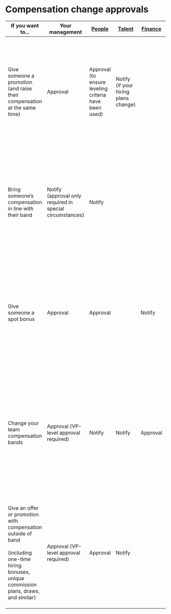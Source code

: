 # Compensation change approvals

| If you want to...                                                                                                                                    | Your management                                          | [People](../../../departments/people-talent/people-ops/index.md) | [Talent](../../../departments/people-talent/talent/index.md) | [Finance](../../../departments/finance/index.md) | Notes                                                                                                                                                                                                                                                                                             |
| ---------------------------------------------------------------------------------------------------------------------------------------------------- | -------------------------------------------------------- | ---------------------------------------------------------------- | ------------------------------------------------------------ | ------------------------------------------------ | ------------------------------------------------------------------------------------------------------------------------------------------------------------------------------------------------------------------------------------------------------------------------------------------------- |
| Give someone a promotion (and raise their compensation at the same time)                                                                             | Approval                                                 | Approval (to ensure leveling criteria have been used)            | Notify (if your hiring plans change)                         |                                                  | [Request a change in BambooHR](../../../departments/people-talent/people-ops/process/compensation-and-leveling/compensation-role-changes.md). Once submitted, the People Ops team will reach out with any questions prior to making the change, or will notify you once the change has been made. |
| Bring someone’s compensation in line with their band                                                                                                 | Notify (approval only required in special circumstances) | Notify                                                           |                                                              |                                                  | [Request a change in BambooHR](../../../departments/people-talent/people-ops/process/compensation-and-leveling/compensation-role-changes.md). Once submitted, the People Ops team will reach out with any questions prior to making the change, or will notify you once the change has been made. |
| Give someone a spot bonus                                                                                                                            | Approval                                                 | Approval                                                         |                                                              | Notify                                           | [Request a change in BambooHR](../../../departments/people-talent/people-ops/process/compensation-and-leveling/compensation-role-changes.md). Once submitted, the People Ops team will reach out with any questions prior to making the change, or will notify you once the change has been made. |
| Change your team compensation bands                                                                                                                  | Approval (VP-level approval required)                    | Notify                                                           | Notify                                                       | Approval                                         | Change proposals should come with clear justification in the form of:<BR>- Evidence of market changes<BR>- Evidence of multiple lost candidates due to compensation or multiple new hires coming in with special compensation levels                                                              |
| Give an offer or promotion with compensation outside of band<BR><BR>(including one-time hiring bonuses, unique commission plans, draws, and similar) | Approval (VP-level approval required)                    | Approval                                                         | Notify                                                       |                                                  | This should be extremely rare, in keeping with our [compensation philosophy](index.md#making-out-of-band-offers). More often, if a candidate requires this, it’s likely an issue with our bands needing updates or misleveling of a candidate.                                                    |
